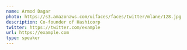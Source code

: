 ```yaml
---
name: Armod Dagar
photo: https://s3.amazonaws.com/uifaces/faces/twitter/mlane/128.jpg
description: Co-founder of Hashicorp
twitter: https://twitter.com/example
url: https://example.com
type: speaker
---
```

